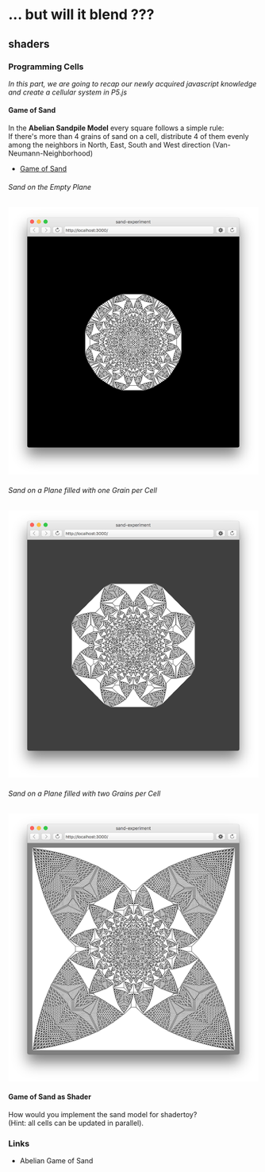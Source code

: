 # ... but will it blend ???
## shaders
### Programming Cells

*In this part, we are going to recap our newly acquired javascript knowledge
and create a cellular system in P5.js*

#### Game of Sand ####

In the **Abelian Sandpile Model** every square follows a simple rule:  
If there's more than 4 grains of sand on a cell, distribute 4 of them evenly among the neighbors in North, East, South and West direction (Van-Neumann-Neighborhood)

* [Game of Sand](../examples/p5js/sand-experiment)

###### Sand on the Empty Plane ######
![](../examples/p5js/sand-experiment-screenshot-1.png)

###### Sand on a Plane filled with one Grain per Cell ######
![](../examples/p5js/sand-experiment-screenshot-2.png)

###### Sand on a Plane filled with two Grains per Cell ######
![](../examples/p5js/sand-experiment-screenshot-3.png)

#### Game of Sand as Shader

How would you implement the sand model for shadertoy?  
(Hint: all cells can be updated in parallel).

### Links

* Abelian Game of Sand